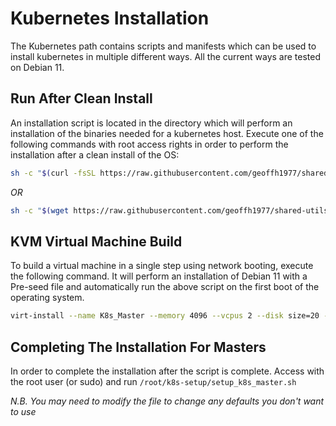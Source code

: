 # Kubernetes Installation
The Kubernetes path contains scripts and manifests which can be used to install kubernetes in multiple different ways. All the current ways are tested on Debian 11.
## Run After Clean Install

An installation script is located in the directory which will perform an installation of the binaries needed for a kubernetes host. Execute one of the following commands with root access rights in order to perform the installation after a clean install of the OS:

```bash
sh -c "$(curl -fsSL https://raw.githubusercontent.com/geoffh1977/shared-utils/main/kubernetes/install.sh)"
```

*OR*

```bash
sh -c "$(wget https://raw.githubusercontent.com/geoffh1977/shared-utils/main/kubernetes/install.sh -O -)"
```

## KVM Virtual Machine Build

To build a virtual machine in a single step using network booting, execute the following command. It will perform an installation of Debian 11 with a Pre-seed file and automatically run the above script on the first boot of the operating system.

```bash
virt-install --name K8s_Master --memory 4096 --vcpus 2 --disk size=20 --location http://ftp.au.debian.org/debian/dists/bullseye/main/installer-amd64/ --os-variant debian10 --extra-args="url=https://raw.githubusercontent.com/geoffh1977/shared-utils/main/debian/preseed-k8s.cfg auto=true netcfg/get_hostname=k8s-master netcfg/get_domain=vm.harrison.lan" --noautoconsole
```

## Completing The Installation For Masters

In order to complete the installation after the script is complete. Access with the root user (or sudo) and run ```/root/k8s-setup/setup_k8s_master.sh```

*N.B. You may need to modify the file to change any defaults you don't want to use*
